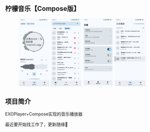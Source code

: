 ## 柠檬音乐【Compose版】

<p align="center">

<img src="/img/Screenshot_2024-10-20-10-39-29-195_me.spica27.spi.jpg" width="20%"/>
<img src="/img/Screenshot_2024-10-18-22-40-02-391_me.spica27.spi.jpg" width="20%"/>
<img src="/img/Screenshot_2024-10-16-13-46-08-319_me.spica27.spi.jpg" width="20%"/>
<img src="/img/Screenshot_2024-10-18-22-40-08-428_me.spica27.spi.jpg" width="20%"/>
</p>

## 项目简介

EXOPlayer+Compose实现的音乐播放器

最近要开始找工作了，更新随缘🌈